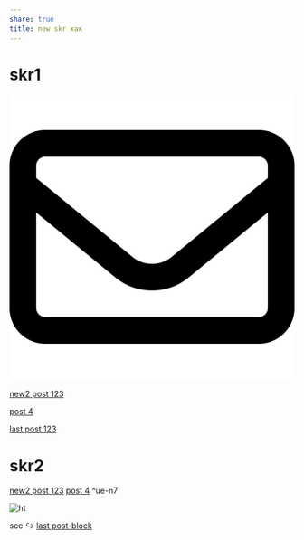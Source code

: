 ```yaml
---
share: true
title: new skr как
---
```


# skr1

![кккккк200](./_Files_/pic-1.svg)


[new2 post 123](./wiki2/post-G3-123.md)

[post 4](./second%20my%20post.md)

[last post 123](new%20skr%20как.md)

# skr2

  [new2 post 123](./wiki2/post-G3-123.md) [post 4](./second%20my%20post.md) ^ue-n7



![ht](new%20skr%20как.md#^ue-n7)



see _↪_ [last post-block](new%20skr%20как.md#^ue-n7)


